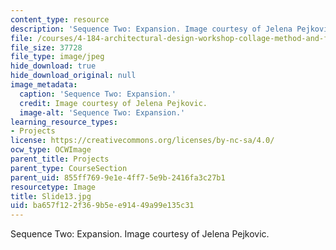 ```yaml
---
content_type: resource
description: 'Sequence Two: Expansion. Image courtesy of Jelena Pejkovic.'
file: /courses/4-184-architectural-design-workshop-collage-method-and-form-spring-2004/ba657f122f369b5ee91449a99e135c31_Slide13.jpg
file_size: 37728
file_type: image/jpeg
hide_download: true
hide_download_original: null
image_metadata:
  caption: 'Sequence Two: Expansion.'
  credit: Image courtesy of Jelena Pejkovic.
  image-alt: 'Sequence Two: Expansion.'
learning_resource_types:
- Projects
license: https://creativecommons.org/licenses/by-nc-sa/4.0/
ocw_type: OCWImage
parent_title: Projects
parent_type: CourseSection
parent_uid: 855ff769-9e1e-4ff7-5e9b-2416fa3c27b1
resourcetype: Image
title: Slide13.jpg
uid: ba657f12-2f36-9b5e-e914-49a99e135c31
---
```

Sequence Two: Expansion. Image courtesy of Jelena Pejkovic.